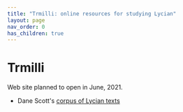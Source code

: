 ```yaml
---
title: "Trmilli: online resources for studying Lycian"
layout: page
nav_order: 0
has_children: true
---
```


# Trmilli

Web site planned to open in June, 2021.



- Dane Scott's [corpus of Lycian texts](https://descot21.github.io/Lycian/)